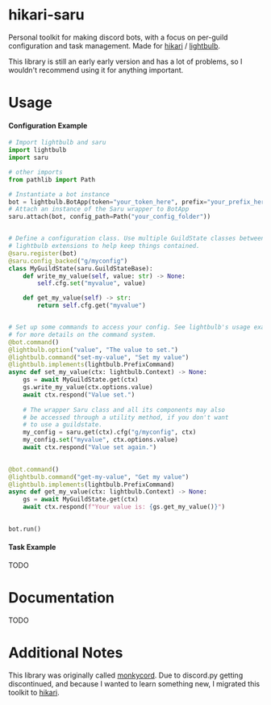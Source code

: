 # hikari-saru

Personal toolkit for making discord bots, with a focus on per-guild configuration and task management. Made for
[hikari](https://github.com/hikari-py/hikari) / [lightbulb](https://github.com/tandemdude/hikari-lightbulb). 

This library is still an early early version and has a lot of problems, so I wouldn't recommend using it for anything important.

# Usage

#### Configuration Example

```python
# Import lightbulb and saru
import lightbulb
import saru

# other imports
from pathlib import Path

# Instantiate a bot instance
bot = lightbulb.BotApp(token="your_token_here", prefix="your_prefix_here")
# Attach an instance of the Saru wrapper to BotApp
saru.attach(bot, config_path=Path("your_config_folder"))


# Define a configuration class. Use multiple GuildState classes between
# lightbulb extensions to help keep things contained.
@saru.register(bot)
@saru.config_backed("g/myconfig")
class MyGuildState(saru.GuildStateBase):
    def write_my_value(self, value: str) -> None:
        self.cfg.set("myvalue", value)

    def get_my_value(self) -> str:
        return self.cfg.get("myvalue")


# Set up some commands to access your config. See lightbulb's usage examples
# for more details on the command system.
@bot.command()
@lightbulb.option("value", "The value to set.")
@lightbulb.command("set-my-value", "Set my value")
@lightbulb.implements(lightbulb.PrefixCommand)
async def set_my_value(ctx: lightbulb.Context) -> None:
    gs = await MyGuildState.get(ctx)
    gs.write_my_value(ctx.options.value)    
    await ctx.respond("Value set.")
    
    # The wrapper Saru class and all its components may also
    # be accessed through a utility method, if you don't want
    # to use a guildstate.
    my_config = saru.get(ctx).cfg("g/myconfig", ctx)
    my_config.set("myvalue", ctx.options.value)
    await ctx.respond("Value set again.")
    

@bot.command()
@lightbulb.command("get-my-value", "Get my value")
@lightbulb.implements(lightbulb.PrefixCommand)
async def get_my_value(ctx: lightbulb.Context) -> None:
    gs = await MyGuildState.get(ctx)  
    await ctx.respond(f"Your value is: {gs.get_my_value()}")
    

bot.run()

```

#### Task Example

TODO

# Documentation

TODO

# Additional Notes

This library was originally called [monkycord](https://github.com/a-bison/monkycord). Due to discord.py getting
discontinued, and because I wanted to learn something new, I migrated this toolkit to [hikari](https://github.com/hikari-py/hikari).
